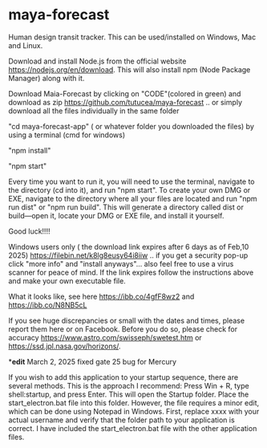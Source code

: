 # maya-forecast
Human design transit tracker. This can be used/installed on Windows, Mac and Linux.

Download and install Node.js from the official website https://nodejs.org/en/download. This will also install npm (Node Package Manager) along with it.

Download Maia-Forecast by clicking on "CODE"(colored in green) and download as zip https://github.com/tutucea/maya-forecast .. or simply download all the files individually in the same folder  

"cd maya-forecast-app" ( or whatever folder you downloaded the files) by using a terminal (cmd for windows)

"npm install"

"npm start"

Every time you want to run it, you will need to use the terminal, navigate to the directory (cd into it), and run "npm start". To create your own DMG or EXE, navigate to the directory where all your files are located and run "npm run dist" or "npm run build". This will generate a directory called dist or build—open it, locate your DMG or EXE file, and install it yourself.

Good luck!!!!



Windows users only ( the download link expires after 6 days as of Feb,10 2025) https://filebin.net/k8lg8eusy64i8iiw .. if you get a security pop-up click "more info" and "install anyways"... also feel free to use a virus scanner for peace of mind. If the link expires follow the instructions above and make your own executable file.

What it looks like, see here https://ibb.co/4gfF8wz2 and https://ibb.co/N8NB5cL

If you see huge discrepancies or small with the dates and times, please report them here or on Facebook. Before you do so, please check for accuracy https://www.astro.com/swisseph/swetest.htm or https://ssd.jpl.nasa.gov/horizons/.


*****edit****
March 2, 2025 fixed gate 25 bug for Mercury


If you wish to add this application to your startup sequence, there are several methods. This is the approach I recommend: Press Win + R, type shell:startup, and press Enter. This will open the Startup folder. Place the start_electron.bat file into this folder. However, the file requires a minor edit, which can be done using Notepad in Windows. First, replace xxxx with your actual username and verify that the folder path to your application is correct. I have included the start_electron.bat file with the other application files.
